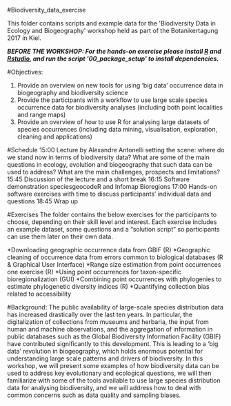 #Biodiversity_data_exercise

This folder contains scripts and example data for the 'Biodiversity Data in Ecology and Biogeography' workshop held as part of the Botanikertagung 2017 in Kiel. 

***BEFORE THE WORKSHOP: For the hands-on exercise please install [R]( https://cran.r-project.org/bin/) and [Rstudio](https://www.rstudio.com/products/rstudio/download/#download), and run the script '00_package_setup' to install dependencies.***

#Objectives:
1. Provide an overview on new tools for using ‘big data’ occurrence data in biogeography and biodiversity science
2. Provide the participants with a workflow to use large scale species occurrence data for biodiversity analyses (including both point localities and range maps)
3. Provide an overview of how to use R for analysing large datasets of species occurrences (including data mining, visualisation, exploration, cleaning and applications)

#Schedule
15:00 Lecture by Alexandre Antonelli setting the scene: where do we stand now in terms of biodiversity data? What are some of the main questions in ecology, evolution and biogeography that such data can be used to address? What are the main challenges, prospects and limitations?
15:45 Discussion of the lecture and a short break
16:15 Software demonstration speciesgeocodeR and Infomap Bioregions
17:00 Hands-on software exercises with time to discuss participants’ individual data and questions
18:45 Wrap up

#Exercises
The folder contains the below exercises for the participants to choose, depending on their skill level and interest. Each exercise includes an example dataset, some questions and a “solution script” so participants can use them later on their own data.

*Downloading geographic occurrence data from GBIF (R)
*Geographic cleaning of occurrence data from errors common to biological databases (R & Graphical User Interface)
*Range size estimation from point occurrences one exercise (R)
*Using point occurrences for taxon-specific bioregionalization (GUI)
*Combining point occurrences with phylogenies to estimate phylogenetic diversity indices (R)
*Quantifying collection bias related to accessibility

#Background:
The public availability of large-scale species distribution data has increased drastically over the last ten years. In particular, the digitalization of collections from museums and herbaria, the input from human and machine observations, and the aggregation of information in public databases such as the Global Biodiversity Information Facility (GBIF) have contributed significantly to this development. This is leading to a ‘big data’ revolution in biogeography, which holds enormous potential for understanding large scale patterns and drivers of biodiversity. In this workshop, we will present some examples of how biodiversity data can be used to address key evolutionary and ecological questions, we will then familiarize with some of the tools available to use large species distribution data for analysing biodiversity, and we will address how to deal with common concerns such as data quality and sampling biases.

